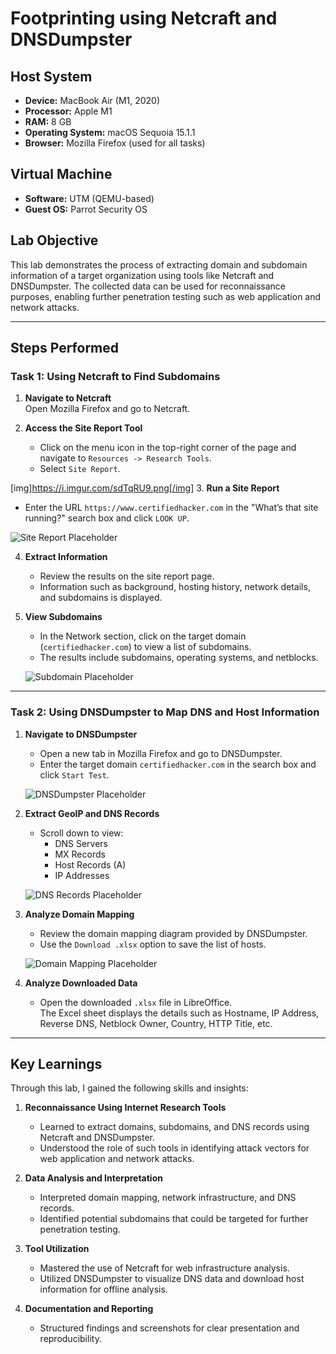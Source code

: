 # Footprinting using Netcraft and DNSDumpster

## Host System

- **Device:** MacBook Air (M1, 2020)
- **Processor:** Apple M1
- **RAM:** 8 GB
- **Operating System:** macOS Sequoia 15.1.1
- **Browser:** Mozilla Firefox (used for all tasks)

## Virtual Machine

- **Software:** UTM (QEMU-based)
- **Guest OS:** Parrot Security OS

## Lab Objective

This lab demonstrates the process of extracting domain and subdomain information of a target organization using tools like Netcraft and DNSDumpster. The collected data can be used for reconnaissance purposes, enabling further penetration testing such as web application and network attacks.

---

## Steps Performed

### Task 1: Using Netcraft to Find Subdomains

1. **Navigate to Netcraft**  
   Open Mozilla Firefox and go to Netcraft.

2. **Access the Site Report Tool**  
   - Click on the menu icon in the top-right corner of the page and navigate to `Resources -> Research Tools`.
   - Select `Site Report`.

[img]https://i.imgur.com/sdTqRU9.png[/img]
3. **Run a Site Report**  
   - Enter the URL `https://www.certifiedhacker.com` in the "What’s that site running?" search box and click `LOOK UP`.

   ![Site Report Placeholder](images/netcraft_site_report.png)

4. **Extract Information**  
   - Review the results on the site report page.
   - Information such as background, hosting history, network details, and subdomains is displayed.

5. **View Subdomains**  
   - In the Network section, click on the target domain (`certifiedhacker.com`) to view a list of subdomains.
   - The results include subdomains, operating systems, and netblocks.

   ![Subdomain Placeholder](images/netcraft_subdomains.png)

---

### Task 2: Using DNSDumpster to Map DNS and Host Information

1. **Navigate to DNSDumpster**  
   - Open a new tab in Mozilla Firefox and go to DNSDumpster.
   - Enter the target domain `certifiedhacker.com` in the search box and click `Start Test`.

   ![DNSDumpster Placeholder](images/dnsdumpster_start_test.png)

2. **Extract GeoIP and DNS Records**  
   - Scroll down to view:
     - DNS Servers
     - MX Records
     - Host Records (A)
     - IP Addresses

   ![DNS Records Placeholder](images/dns_records.png)

3. **Analyze Domain Mapping**  
   - Review the domain mapping diagram provided by DNSDumpster.
   - Use the `Download .xlsx` option to save the list of hosts.

   ![Domain Mapping Placeholder](images/dns_mapping.png)

4. **Analyze Downloaded Data**  
   - Open the downloaded `.xlsx` file in LibreOffice.  
     The Excel sheet displays the details such as Hostname, IP Address, Reverse DNS, Netblock Owner, Country, HTTP Title, etc.

---

## Key Learnings

Through this lab, I gained the following skills and insights:

1. **Reconnaissance Using Internet Research Tools**
   - Learned to extract domains, subdomains, and DNS records using Netcraft and DNSDumpster.
   - Understood the role of such tools in identifying attack vectors for web application and network attacks.

2. **Data Analysis and Interpretation**
   - Interpreted domain mapping, network infrastructure, and DNS records.
   - Identified potential subdomains that could be targeted for further penetration testing.

3. **Tool Utilization**
   - Mastered the use of Netcraft for web infrastructure analysis.
   - Utilized DNSDumpster to visualize DNS data and download host information for offline analysis.

4. **Documentation and Reporting**
   - Structured findings and screenshots for clear presentation and reproducibility.

